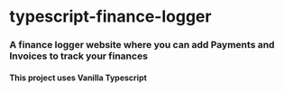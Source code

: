 # typescript-finance-logger

### A finance logger website where you can add Payments and Invoices to track your finances
#### This project uses Vanilla Typescript
